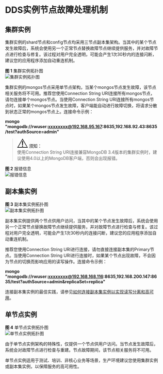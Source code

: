 # DDS实例节点故障处理机制<a name="dds_03_troubleshoot_node"></a>

## 集群实例<a name="section1839410613140"></a>

集群实例的shard节点和config节点均采用三节点副本集架构。当其中的某个节点发生故障后，系统会使用另一个正常节点替换故障节点继续提供服务，并对故障节点进行检查与修复。该过程对用户完全透明，可能会产生1次30秒内的连接闪断，建议您的应用程序添加自动重连机制。

**图 1**  集群实例拓扑图<a name="fig121519272438"></a>  
![](figures/集群实例拓扑图.png "集群实例拓扑图")

集群实例的mongos节点采用单节点架构，当某个mongos节点发生故障，该节点相关服务将不可用。推荐您使用Connection String URI连接所有mongos节点，请勿连接单个mongos节点。当使用Connection String URI连接所有mongos节点时，如果某个mongos节点发生故障，客户端能自动进行故障切换，将请求分散到状态正常的mongos节点上。连接命令示例：

**mongo "mongodb://rwuser:xxxxxxxx@192.168.95.167:8635,192.168.92.43:8635/test?authSource=admin"**

>![](public_sys-resources/icon-notice.gif) **须知：**   
>使用Connection String URI连接兼容MongoDB 3.4版本的集群实例时，建议使用4.0以上的MongoDB客户端，否则会出现报错。  

**图 2**  报错信息<a name="fig2165053610"></a>  
![](figures/报错信息.png "报错信息")

## 副本集实例<a name="section162168712214"></a>

**图 3**  副本集实例拓扑图<a name="fig13864133115216"></a>  
![](figures/副本集实例拓扑图.png "副本集实例拓扑图")

副本集实例提供两个节点供用户访问，当其中的某个节点发生故障后，系统会使用另一个正常节点替换故障节点继续提供服务，并对故障节点进行检查与修复。该过程对用户完全透明，可能会产生1次30秒内的连接闪断，建议您的应用程序添加自动重连机制。

推荐您使用Connection String URI进行连接，请勿直接连接副本集的Primary节点。当使用Connection String URI进行连接时，如果某个节点出现故障，不会因为节点的切换而影响应用的读写操作。连接命令示例：

**mongo "mongodb://rwuser:xxxxxxxx@192.168.168.116:8635,192.168.200.147:8635/test?authSource=admin&replicaSet=replica"**

连接副本集实例的最佳实践，请参见[如何连接副本集实例以实现读写分离和高可用](https://support.huaweicloud.com/bestpractice-dds/dds_0003.html)。

## 单节点实例<a name="section295116121313"></a>

**图 4**  单节点实例拓扑图<a name="fig146721637111320"></a>  
![](figures/单节点实例拓扑图.png "单节点实例拓扑图")

由于单节点实例架构的特殊性，仅提供一个节点供用户访问。当节点发生故障后，系统会对故障节点进行检查与重建。节点故障期间，该节点相关服务将不可用。

单节点实例适用于测试、培训、非核心业务等场景，生产环境建议您使用集群实例或副本集实例，以保障服务的高可用性。

